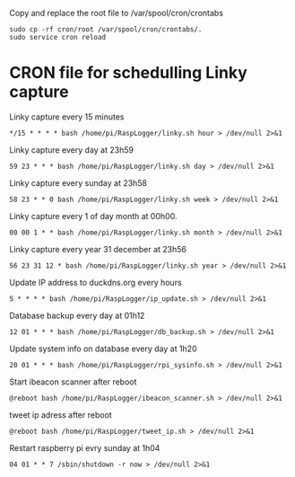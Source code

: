 Copy and replace the root file to /var/spool/cron/crontabs
```
sudo cp -rf cron/root /var/spool/cron/crontabs/.
sudo service cron reload
```

# CRON file for schedulling Linky capture 

Linky capture every 15 minutes     
```
*/15 * * * * bash /home/pi/RaspLogger/linky.sh hour > /dev/null 2>&1  
```
Linky capture every day at 23h59   
```
59 23 * * * bash /home/pi/RaspLogger/linky.sh day > /dev/null 2>&1  
```
Linky capture every sunday at 23h58  
```
58 23 * * 0 bash /home/pi/RaspLogger/linky.sh week > /dev/null 2>&1  
```
Linky capture every 1 of day month at 00h00.  
```
00 00 1 * * bash /home/pi/RaspLogger/linky.sh month > /dev/null 2>&1  
```
Linky capture every year 31 december at 23h56  
```
56 23 31 12 * bash /home/pi/RaspLogger/linky.sh year > /dev/null 2>&1  
```
Update IP address to duckdns.org every hours  
```
5 * * * * bash /home/pi/RaspLogger/ip_update.sh > /dev/null 2>&1  
```
Database backup every day at 01h12  
```
12 01 * * * bash /home/pi/RaspLogger/db_backup.sh > /dev/null 2>&1
```
Update system info on database every day at 1h20  
```
20 01 * * * bash /home/pi/RaspLogger/rpi_sysinfo.sh > /dev/null 2>&1
```
Start ibeacon scanner after reboot  
```
@reboot bash /home/pi/RaspLogger/ibeacon_scanner.sh > /dev/null 2>&1
```
tweet ip adress after reboot  
```
@reboot bash /home/pi/RaspLogger/tweet_ip.sh > /dev/null 2>&1
```
Restart raspberry pi evry sunday at 1h04  
```
04 01 * * 7 /sbin/shutdown -r now > /dev/null 2>&1
```


